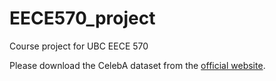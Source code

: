 # EECE570_project
Course project for UBC EECE 570



Please download the CelebA dataset from the [official website](https://mmlab.ie.cuhk.edu.hk/projects/CelebA.html).
